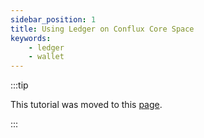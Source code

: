 ```yaml
---
sidebar_position: 1
title: Using Ledger on Conflux Core Space
keywords:
    - ledger
    - wallet
---
```


:::tip

This tutorial was moved to this [page](../../../../docs/general/tutorials/wallets/using-ledger-on-conflux-core-space).

:::